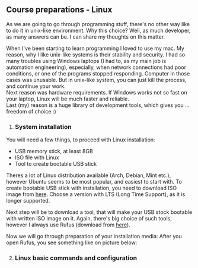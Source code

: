 ## Course preparations - Linux  

As we are going to go through programming stuff, there's no other way like to do it
in unix-like environment. Why this choice? Well, as much developer, as many answers
can be. I can share my thoughts on this matter.

When I've been starting to learn programming I loved to use my mac. My reason, why
I like unix-like systems is their stability and security. I had so many troubles
using Windows laptops (I had to, as my main job is automation engineering), especially,
when network connections had poor conditions, or one of the programs stopped responding. 
Computer in those cases was unusable. But in unix-like system, you can just kill the
process, and continue your work.  
Next reason was hardware requirements. If Windows works not so fast on your laptop, Linux
will be much faster and reliable.  
Last (my) reason is a huge library of development tools, which gives you ... freedom
of choice :)

1. ### System installation

You will need a few things, to proceed with Linux installation:
* USB memory stick, at least 8GB
* ISO file with Linux
* Tool to create bootable USB stick

Theres a lot of Linux distribution available (Arch, Debian, Mint etc.), however
Ubuntu seems to be most popular, and easiest to start with. To create bootable
USB stick with installation, you need to download ISO image from [here](https://ubuntu.com/download/desktop).
Choose a version with LTS (Long Time Support), as it is longer supported.

Next step will be to download a tool, that will make your USB stock bootable
with written ISO image on it. Again, there's big choice of such tools, however
I always use Rufus (download from [here](https://rufus.ie/en/)).

Now we will go through preparation of your installation media:
After you open Rufus, you see something like on picture below:


2. ### Linux basic commands and configuration
